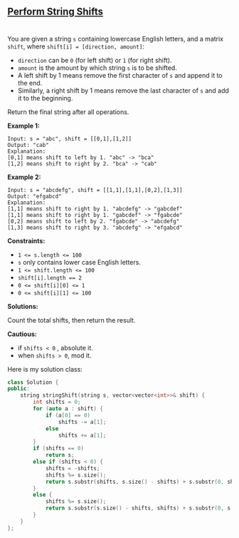## [Perform String Shifts](https://leetcode.com/explore/featured/card/30-day-leetcoding-challenge/529/week-2/3299/)

> #

You are given a string `s` containing lowercase English letters, and a matrix `shift`, where `shift[i] = [direction, amount]`:

- `direction` can be `0` (for left shift) or `1` (for right shift). 
- `amount` is the amount by which string `s` is to be shifted.
- A left shift by 1 means remove the first character of `s` and append it to the end.
- Similarly, a right shift by 1 means remove the last character of `s` and add it to the beginning.

Return the final string after all operations.

 

**Example 1:**

```
Input: s = "abc", shift = [[0,1],[1,2]]
Output: "cab"
Explanation: 
[0,1] means shift to left by 1. "abc" -> "bca"
[1,2] means shift to right by 2. "bca" -> "cab"
```

**Example 2:**

```
Input: s = "abcdefg", shift = [[1,1],[1,1],[0,2],[1,3]]
Output: "efgabcd"
Explanation:  
[1,1] means shift to right by 1. "abcdefg" -> "gabcdef"
[1,1] means shift to right by 1. "gabcdef" -> "fgabcde"
[0,2] means shift to left by 2. "fgabcde" -> "abcdefg"
[1,3] means shift to right by 3. "abcdefg" -> "efgabcd"
```

 

**Constraints:**

- `1 <= s.length <= 100`
- `s` only contains lower case English letters.
- `1 <= shift.length <= 100`
- `shift[i].length == 2`
- `0 <= shift[i][0] <= 1`
- `0 <= shift[i][1] <= 100`



**Solutions:**

Count the total shifts, then return the result.

**Cautious:**

- if `shifts < 0` , absolute it.
- when `shifts > 0`, mod it.

Here is my solution class:

```c++
class Solution {
public:
	string stringShift(string s, vector<vector<int>>& shift) {
		int shifts = 0;
		for (auto a : shift) {
			if (a[0] == 0)
				shifts -= a[1];
			else
				shifts += a[1];
		}
		if (shifts == 0)
			return s;
		else if (shifts < 0) {
			shifts = -shifts;
			shifts %= s.size();
			return s.substr(shifts, s.size() - shifts) + s.substr(0, shifts);
		}
		else {
			shifts %= s.size();
			return s.substr(s.size() - shifts, shifts) + s.substr(0, s.size() - shifts);
		}
	}
};
```

